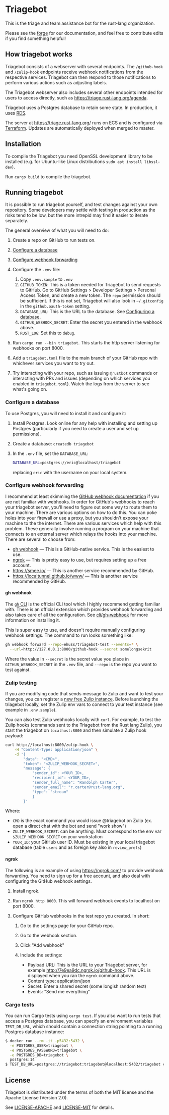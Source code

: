 # Triagebot

This is the triage and team assistance bot for the rust-lang organization.

Please see the [forge] for our documentation, and feel free to contribute edits
if you find something helpful!

[forge]: https://forge.rust-lang.org/triagebot/index.html

## How triagebot works

Triagebot consists of a webserver with several endpoints.
The `/github-hook` and `/zulip-hook` endpoints receive webhook notifications from the respective services.
Triagebot can then respond to those notifications to perform various actions such as adjusting labels.

The Triagebot webserver also includes several other endpoints intended for users to access directly, such as https://triage.rust-lang.org/agenda.

Triagebot uses a Postgres database to retain some state.
In production, it uses [RDS](https://aws.amazon.com/rds/).

The server at https://triage.rust-lang.org/ runs on ECS and is configured via [Terraform](https://github.com/rust-lang/simpleinfra/blob/master/terraform/shared/services/triagebot/main.tf#L8).
Updates are automatically deployed when merged to master.

## Installation

To compile the Triagebot you need OpenSSL development library to be installed (e.g. for Ubuntu-like Linux distributions `sudo apt install libssl-dev`).

Run `cargo build` to compile the triagebot.

## Running triagebot

It is possible to run triagebot yourself, and test changes against your own repository.
Some developers may settle with testing in production as the risks tend to be low, but the more intrepid may find it easier to iterate separately.

The general overview of what you will need to do:

1. Create a repo on GitHub to run tests on.
2. [Configure a database](#configure-a-database)
3. [Configure webhook forwarding](#configure-webhook-forwarding)
4. Configure the `.env` file:

    1. Copy `.env.sample` to `.env`
    2. `GITHUB_TOKEN`: This is a token needed for Triagebot to send requests to GitHub. Go to GitHub Settings > Developer Settings > Personal Access Token, and create a new token. The `repo` permission should be sufficient.
       If this is not set, Triagebot will also look in `~/.gitconfig` in the `github.oauth-token` setting.
    3. `DATABASE_URL`: This is the URL to the database. See [Configuring a database](#configuring-a-database).
    4. `GITHUB_WEBHOOK_SECRET`: Enter the secret you entered in the webhook above.
    5. `RUST_LOG`: Set this to `debug`.

5. Run `cargo run --bin triagebot`. This starts the http server listening for webhooks on port 8000.
6. Add a `triagebot.toml` file to the main branch of your GitHub repo with whichever services you want to try out.
7. Try interacting with your repo, such as issuing `@rustbot` commands or interacting with PRs and issues (depending on which services you enabled in `triagebot.toml`). Watch the logs from the server to see what's going on.

### Configure a database

To use Postgres, you will need to install it and configure it:

1. Install Postgres. Look online for any help with installing and setting up Postgres (particularly if you need to create a user and set up permissions).
2. Create a database: `createdb triagebot`
3. In the `.env` file, set the `DATABASE_URL`:

   ```sh
   DATABASE_URL=postgres://eric@localhost/triagebot
   ```

   replacing `eric` with the username on your local system.

### Configure webhook forwarding

I recommend at least skimming the [GitHub webhook documentation](https://docs.github.com/en/developers/webhooks-and-events/webhooks/about-webhooks) if you are not familiar with webhooks.
In order for GitHub's webhooks to reach your triagebot server, you'll need to figure out some way to route them to your machine.
There are various options on how to do this.
You can poke holes into your firewall or use a proxy, but you shouldn't expose your machine to the the internet.
There are various services which help with this problem.
These generally involve running a program on your machine that connects to an external server which relays the hooks into your machine.
There are several to choose from:

* [gh webhook](#gh-webhook) — This is a GitHub-native service. This is the easiest to use.
* [ngrok](#ngrok) — This is pretty easy to use, but requires setting up a free account.
* <https://smee.io/> — This is another service recommended by GitHub.
* <https://localtunnel.github.io/www/> — This is another service recommended by GitHub.

#### gh webhook

The [`gh` CLI](https://github.com/cli/cli) is the official CLI tool which I highly recommend getting familiar with.
There is an official extension which provides webhook forwarding and also takes care of all the configuration.
See [cli/gh-webhook](https://docs.github.com/en/developers/webhooks-and-events/webhooks/receiving-webhooks-with-the-github-cli) for more information on installing it.

This is super easy to use, and doesn't require manually configuring webhook settings.
The command to run looks something like:

```sh
gh webhook forward --repo=ehuss/triagebot-test --events=* \
  --url=http://127.0.0.1:8000/github-hook --secret somelongsekrit
```

Where the value in `--secret` is the secret value you place in `GITHUB_WEBHOOK_SECRET` in the `.env` file, and `--repo` is the repo you want to test against.

### Zulip testing

If you are modifying code that sends message to Zulip and want to test your changes, you can register a [new free Zulip instance](https://zulip.com/new/). Before launching the triagebot locally, set the Zulip env vars to connect to your test instance (see example in `.env.sample`).

You can also test Zulip webhooks locally with `curl`. For example, to test the Zulip hooks (commands sent to the
Triagebot from the Rust lang Zulip), you start the triagebot on `localhost:8000` and then simulate a
Zulip hook payload:
``` sh
curl http://localhost:8000/zulip-hook \
    -H "Content-Type: application/json" \
    -d '{
        "data": "<CMD>",
        "token": "<ZULIP_WEBHOOK_SECRET>",
        "message": {
            "sender_id": <YOUR_ID>,
            "recipient_id": <YOUR_ID>,
            "sender_full_name": "Randolph Carter",
            "sender_email": "r.carter@rust-lang.org",
            "type": "stream"
            }
        }'
```

Where:
- `CMD` is the exact command you would issue @triagebot on Zulip (ex. open a direct chat with the
  bot and send "work show")
- `ZULIP_WEBHOOK_SECRET`: can be anything. Must correspond to the env var `$ZULIP_WEBHOOK_SECRET` on your workstation
- `YOUR_ID`: your GitHub user ID. Must be existing in your local triagebot database (table `users` and as
  foreign key also in `review_prefs`)

#### ngrok

The following is an example of using <https://ngrok.com/> to provide webhook forwarding.
You need to sign up for a free account, and also deal with configuring the GitHub webhook settings.

1. Install ngrok.
2. Run `ngrok http 8000`. This will forward webhook events to localhost on port 8000.
3. Configure GitHub webhooks in the test repo you created.
   In short:

    1. Go to the settings page for your GitHub repo.
    2. Go to the webhook section.
    3. Click "Add webhook"
    4. Include the settings:

        * Payload URL: This is the URL to your Triagebot server, for example http://7e9ea9dc.ngrok.io/github-hook. This URL is displayed when you ran the `ngrok` command above.
        * Content type: application/json
        * Secret: Enter a shared secret (some longish random text)
        * Events: "Send me everything"

### Cargo tests

You can run Cargo tests using `cargo test`. If you also want to run tests that access a Postgres database, you can specify an environment variables `TEST_DB_URL`, which should contain a connection string pointing to a running Postgres database instance:

```bash
$ docker run --rm -it -p5432:5432 \
  -e POSTGRES_USER=triagebot \
  -e POSTGRES_PASSWORD=triagebot \
  -e POSTGRES_DB=triagebot \
  postgres:14
$ TEST_DB_URL=postgres://triagebot:triagebot@localhost:5432/triagebot cargo test
```

## License

Triagebot is distributed under the terms of both the MIT license and the
Apache License (Version 2.0).

See [LICENSE-APACHE](LICENSE-APACHE) and [LICENSE-MIT](LICENSE-MIT) for details.
